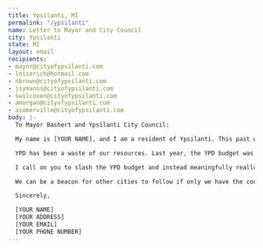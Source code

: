 ```yaml
---
title: Ypsilanti, MI
permalink: "/ypsilanti"
name: Letter to Mayor and City Council
city: Ypsilanti
state: MI
layout: email
recipients:
- mayor@cityofypsilanti.com
- loiserich@hotmail.com
- nbrown@cityofypsilanti.com
- jsymanns@cityofypsilanti.com
- swilcoxen@cityofypsilanti.com
- amorgan@cityofypsilanti.com
- asomerville@cityofypsilanti.com
body: |-
  To Mayor Bashert and Ypsilanti City Council:

  My name is [YOUR NAME], and I am a resident of Ypsilanti. This past week, our nation has been gripped by protests calling for a rapid and meaningful reconsideration of the role of policing in communities as well as an end to racism and anti-Blackness in America. It has come to my attention that the budget for 2021 is being decided as these protests continue.

  YPD has been a waste of our resources. Last year, the YPD budget was approximately one quarter of available discretionary funds. While we’ve been spending extraordinary amounts on policing, we have not seen improvements to safety, homelessness, mental health, or affordability in our city. Instead, we see wasteful and harmful actions of our police.

  I call on you to slash the YPD budget and instead meaningfully reallocate funds towards social programs and resources that support housing, jobs, education, health care, child care, and other critical community needs. I demand a budget that supports community wellbeing, rather than empowers the police forces that tear them apart.

  We can be a beacon for other cities to follow if only we have the courage to change.

  Sincerely,

  [YOUR NAME]
  [YOUR ADDRESS]
  [YOUR EMAIL]
  [YOUR PHONE NUMBER]
---
```



